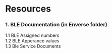 # Resources

### 1. BLE Documentation (in Enverse folder)
1.1 BLE Assigned numbers\
1.2 BLE Apperance values\
1.3 Ble Service Documents